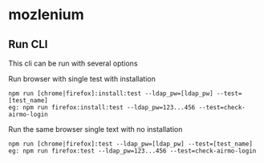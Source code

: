 # mozlenium

## Run CLI

This cli can be run with several options

Run browser with single test with installation

```
npm run [chrome|firefox]:install:test --ldap_pw=[ldap_pw] --test=[test_name]
eg: npm run firefox:install:test --ldap_pw=123...456 --test=check-airmo-login
```

Run the same browser single text with no installation

```
npm run [chrome|firefox]:test --ldap_pw=[ldap_pw] --test=[test_name]
eg: npm run firefox:test --ldap_pw=123...456 --test=check-airmo-login
```
